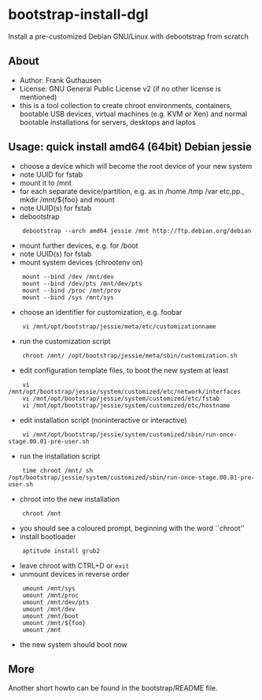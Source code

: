 # bootstrap-install-dgl
Install a pre-customized Debian GNU/Linux with debootstrap from scratch

## About

* Author: Frank Guthausen
* License: GNU General Public License v2 (if no other license is mentioned)
* this is a tool collection to create chroot environments, containers, bootable USB devices, virtual machines (e.g. KVM or Xen) and normal bootable installations for servers, desktops and laptos

## Usage: quick install amd64 (64bit) Debian jessie

* choose a device which will become the root device of your new system
* note UUID for fstab
* mount it to /mnt
* for each separate device/partition, e.g. as in /home /tmp /var etc.pp., mkdir /mnt/${foo} and mount
* note UUID(s) for fstab
* debootstrap

```
    debootstrap --arch amd64 jessie /mnt http://ftp.debian.org/debian
```

* mount further devices, e.g. for /boot
* note UUID(s) for fstab
* mount system devices (chrootenv on)

```
    mount --bind /dev /mnt/dev
    mount --bind /dev/pts /mnt/dev/pts
    mount --bind /proc /mnt/prov
    mount --bind /sys /mnt/sys
```

* choose an identifier for customization, e.g. foobar

```
    vi /mnt/opt/bootstrap/jessie/meta/etc/customizationname
```

* run the customization script

```
    chroot /mnt/ /opt/bootstrap/jessie/meta/sbin/customization.sh
```

* edit configuration template files, to boot the new system at least

```
    vi /mnt/opt/bootstrap/jessie/system/customized/etc/network/interfaces
    vi /mnt/opt/bootstrap/jessie/system/customized/etc/fstab
    vi /mnt/opt/bootstrap/jessie/system/customized/etc/hostname
```

* edit installation script (noninteractive or interactive)

```
    vi /mnt/opt/bootstrap/jessie/system/customized/sbin/run-once-stage.00.01-pre-user.sh
```

* run the installation script

```
    time chroot /mnt/ sh /opt/bootstrap/jessie/system/customized/sbin/run-once-stage.00.01-pre-user.sh
```

* chroot into the new installation

```
    chroot /mnt
```

* you should see a coloured prompt, beginning with the word ``chroot''
* install bootloader

```
    aptitude install grub2
```

* leave chroot with CTRL+D or `exit`
* unmount devices in reverse order

```
    umount /mnt/sys
    umount /mnt/proc
    umount /mnt/dev/pts
    umount /mnt/dev
    umount /mnt/boot
    umount /mnt/${foo}
    umount /mnt
```

* the new system should boot now

## More
Another short howto can be found in the bootstrap/README file.

